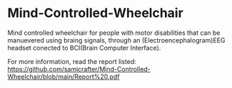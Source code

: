 # Mind-Controlled-Wheelchair
Mind controlled wheelchair for people with motor disabilities that can be manuevered using braing signals, through an (Electroencephalogram)EEG headset conected to BCI(Brain Computer Interface).

For more information, read the report listed:
https://github.com/samicrafter/Mind-Controlled-Wheelchair/blob/main/Report%20.pdf
